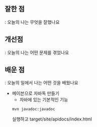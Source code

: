 
## 잘한 점
: 오늘의 나는 무엇을 잘했나요


## 개선점
: 오늘의 나는 어떤 문제를 겪었나요


## 배운 점
: 오늘의 일에서 나는 어떤 것을 배웠나요

- 메이븐으로 자바독 만들기
	- 자바에 있는 기본적인 기능
	```
	mvn javadoc:javadoc
	```
	실행하고 target/site/apidocs/index.html